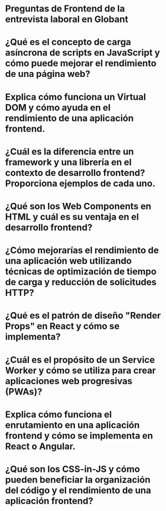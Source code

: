 # Preguntas de Frontend de la entrevista laboral en Globant

# ¿Qué es el concepto de carga asíncrona de scripts en JavaScript y cómo puede mejorar el rendimiento de una página web?

# Explica cómo funciona un Virtual DOM y cómo ayuda en el rendimiento de una aplicación frontend.

# ¿Cuál es la diferencia entre un framework y una librería en el contexto de desarrollo frontend? Proporciona ejemplos de cada uno.

# ¿Qué son los Web Components en HTML y cuál es su ventaja en el desarrollo frontend?

# ¿Cómo mejorarías el rendimiento de una aplicación web utilizando técnicas de optimización de tiempo de carga y reducción de solicitudes HTTP?

# ¿Qué es el patrón de diseño "Render Props" en React y cómo se implementa?

# ¿Cuál es el propósito de un Service Worker y cómo se utiliza para crear aplicaciones web progresivas (PWAs)?

# Explica cómo funciona el enrutamiento en una aplicación frontend y cómo se implementa en React o Angular.

# ¿Qué son los CSS-in-JS y cómo pueden beneficiar la organización del código y el rendimiento de una aplicación frontend?
